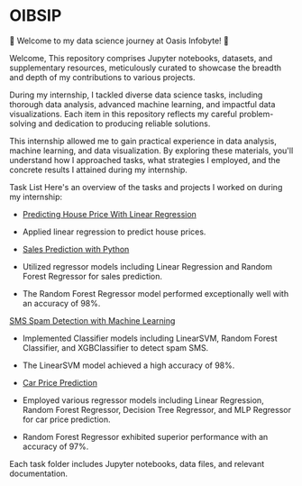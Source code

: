 # OIBSIP
🌟 Welcome to my data science journey at Oasis Infobyte! 🌟

Welcome, This repository comprises Jupyter notebooks, datasets, and supplementary resources, meticulously curated to showcase the breadth and depth of my contributions to various projects. 

During my internship, I tackled diverse data science tasks, including thorough data analysis, advanced machine learning, and impactful data visualizations. Each item in this repository reflects my careful problem-solving and dedication to producing reliable solutions.

This internship allowed me to gain practical experience in data analysis, machine learning, and data visualization. By exploring these materials, you'll understand how I approached tasks, what strategies I employed, and the concrete results I attained during my internship.

Task List
Here's an overview of the tasks and projects I worked on during my internship:

- [Predicting House Price With Linear Regression](https://github.com/upenc/OIBSIP/tree/main/Predicting%20House%20Prices%20with%20Linear%20Regression)
- Applied linear regression to predict house prices.

- [Sales Prediction with Python](https://github.com/upenc/OIBSIP/tree/main/Sales%20Prediction%20with%20Python)
- Utilized regressor models including Linear Regression and Random Forest Regressor for sales prediction. 
- The Random Forest Regressor model performed exceptionally well with an accuracy of 98%.


[SMS Spam Detection with Machine Learning](https://github.com/upenc/OIBSIP/tree/main/SMS%20Spam%20Detection%20with%20ML) 
- Implemented Classifier models including LinearSVM, Random Forest Classifier, and XGBClassifier to detect spam SMS. 
- The LinearSVM model achieved a high accuracy of 98%.

- [Car Price Prediction](https://github.com/upenc/OIBSIP/tree/main/Car%20price%20prediction)
- Employed various regressor models including Linear Regression, Random Forest Regressor, Decision Tree Regressor, and MLP Regressor for car price prediction.  
- Random Forest Regressor exhibited superior performance with an accuracy of 97%.


Each task folder includes Jupyter notebooks, data files, and relevant documentation.